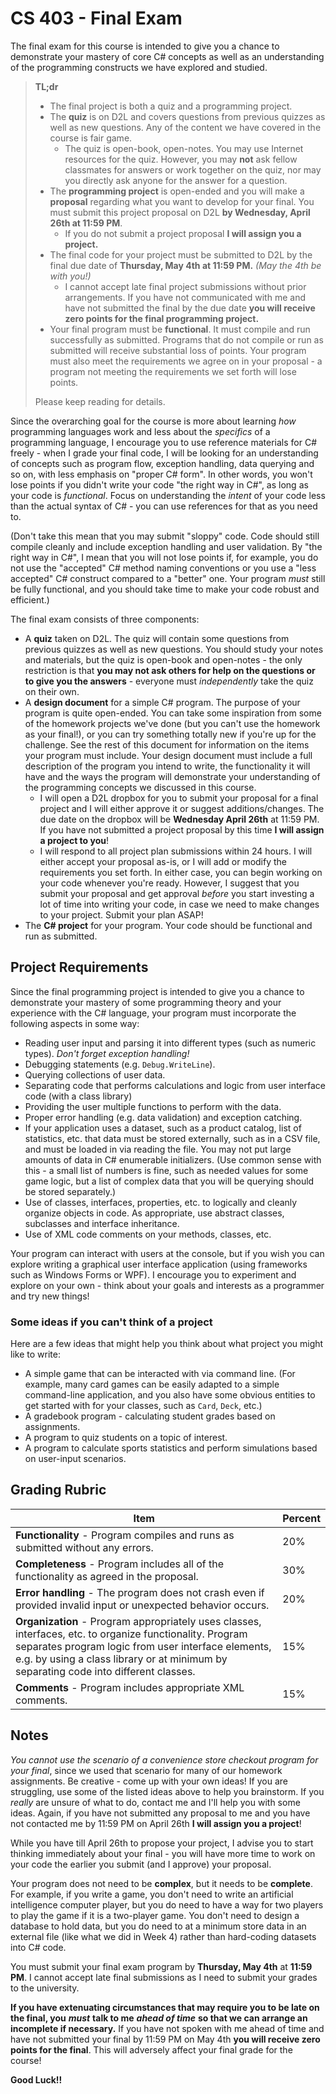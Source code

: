 # CS 403 - Final Exam

The final exam for this course is intended to give you a chance to demonstrate your mastery of core C# concepts as well as an understanding of the programming constructs we have explored and studied. 

> **TL;dr**
>
> * The final project is both a quiz and a programming project. 
> * The **quiz** is on D2L and covers questions from previous quizzes as well as new questions. Any of the content we have covered in the course is fair game. 
>   * The quiz is open-book, open-notes. You may use Internet resources for the quiz. However, you may **not** ask fellow classmates for answers or work together on the quiz, nor may you directly ask anyone for the answer for a question.
> * The **programming project** is open-ended and you will make a **proposal** regarding what you want to develop for your final. You must submit this project proposal on D2L **by Wednesday, April 26th at 11:59 PM**. 
>   * If you do not submit a project proposal **I will assign you a project.**
> * The final code for your project must be submitted to D2L by the final due date of **Thursday, May 4th at 11:59 PM.** *(May the 4th be with you!)* 
>   * I cannot accept late final project submissions without prior arrangements. If you have not communicated with me and have not submitted the final by the due date **you will receive zero points for the final programming project.**
> * Your final program must be **functional**. It must compile and run successfully as submitted. Programs that do not compile or run as submitted will receive substantial loss of points. Your program must also meet the requirements we agree on in your proposal - a program not meeting the requirements we set forth will lose points.
>
> Please keep reading for details.

Since the overarching goal for the course is more about learning *how* programming languages work and less about the *specifics* of a programming language, I encourage you to use reference materials for C# freely - when I grade your final code, I will be looking for an understanding of concepts such as program flow, exception handling, data querying and so on, with less emphasis on "proper C# form". In other words, you won't lose points if you didn't write your code "the right way in C#", as long as your code is *functional*. Focus on understanding the *intent* of your code less than the actual syntax of C# - you can use references for that as you need to. 

(Don't take this mean that you may submit "sloppy" code. Code should still compile cleanly and include exception handling and user validation. By "the right way in C#", I mean that you will not lose points if, for example, you do not use the "accepted" C# method naming conventions or you use a "less accepted" C# construct compared to a "better" one. Your program *must* still be fully functional, and you should take time to make your code robust and efficient.)

The final exam consists of three components:

- A **quiz** taken on D2L. The quiz will contain some questions from previous quizzes as well as new questions. You should study your notes and materials, but the quiz is open-book and open-notes - the only restriction is that **you may not ask others for help on the questions or to give you the answers** - everyone must *independently* take the quiz on their own.
- A **design document** for a simple C# program. The purpose of your program is quite open-ended. You can take some inspiration from some of the homework projects we've done (but you can't use the homework as your final!), or you can try something totally new if you're up for the challenge. See the rest of this document for information on the items your program must include. Your design document must include a full description of the program you intend to write, the functionality it will have and the ways the program will demonstrate your understanding of the programming concepts we discussed in this course.
  - I will open a D2L dropbox for you to submit your proposal for a final project and I will either approve it or suggest additions/changes. The due date on the dropbox will be **Wednesday April 26th** at 11:59 PM. If you have not submitted a project proposal by this time **I will assign a project to you**!
  - I will respond to all project plan submissions within 24 hours. I will either accept your proposal as-is, or I will add or modify the requirements you set forth. In either case, you can begin working on your code whenever you're ready. However, I suggest that you submit your proposal and get approval *before* you start investing a lot of time into writing your code, in case we need to make changes to your project. Submit your plan ASAP!
- The **C# project** for your program. Your code should be functional and run as submitted. 

## Project Requirements

Since the final programming project is intended to give you a chance to demonstrate your mastery of some programming theory and your experience with the C# language, your program must incorporate the following aspects in some way:

* Reading user input and parsing it into different types (such as numeric types). *Don't forget exception handling!*
* Debugging statements (e.g. `Debug.WriteLine`).
* Querying collections of user data.
* Separating code that performs calculations and logic from user interface code (with a class library)
* Providing the user multiple functions to perform with the data.
* Proper error handling (e.g. data validation) and exception catching.
* If your application uses a dataset, such as a product catalog, list of statistics, etc. that data must be stored externally, such as in a CSV file, and must be loaded in via reading the file. You may not put large amounts of data in C# enumerable initializers. (Use common sense with this - a small list of numbers is fine, such as needed values for some game logic, but a list of complex data that you will be querying should be stored separately.)
* Use of classes, interfaces, properties, etc. to logically and cleanly organize objects in code. As appropriate, use abstract classes, subclasses and interface inheritance.
* Use of XML code comments on your methods, classes, etc. 

Your program can interact with users at the console, but if you wish you can explore writing a graphical user interface application (using frameworks such as Windows Forms or WPF). I encourage you to experiment and explore on your own - think about your goals and interests as a programmer and try new things! 

### Some ideas if you can't think of a project

Here are a few ideas that might help you think about what project you might like to write:

* A simple game that can be interacted with via command line. (For example, many card games can be easily adapted to a simple command-line application, and you also have some obvious entities to get started with for your classes, such as `Card`, `Deck`, etc.)
* A gradebook program - calculating student grades based on assignments.
* A program to quiz students on a topic of interest.
* A program to calculate sports statistics and perform simulations based on user-input scenarios.

## Grading Rubric

| Item | Percent |
| ---- | ---- |
| **Functionality** - Program compiles and runs as submitted without any errors. | 20% |
| **Completeness** - Program includes all of the functionality as agreed in the proposal. | 30% |
| **Error handling** - The program does not crash even if provided invalid input or unexpected behavior occurs. | 20% |
| **Organization** - Program appropriately uses classes, interfaces, etc. to organize functionality. Program separates program logic from user interface elements, e.g. by using a class library or at minimum by separating code into different classes. | 15% |
| **Comments** - Program includes appropriate XML comments. | 15% |

## Notes

*You cannot use the scenario of a convenience store checkout program for your final*, since we used that scenario for many of our homework assignments. Be creative - come up with your own ideas! If you are struggling, use some of the listed ideas above to help you brainstorm. If you *really* are unsure of what to do, contact me and I'll help you with some ideas. Again, if you have not submitted any proposal to me and you have not contacted me by 11:59 PM on April 26th **I will assign you a project**!

While you have till April 26th to propose your project, I advise you to start thinking immediately about your final - you will have more time to work on your code the earlier you submit (and I approve) your proposal. 

Your program does not need to be **complex**, but it needs to be **complete**. For example, if you write a game, you don't need to write an artificial intelligence computer player, but you do need to have a way for two players to play the game if it is a two-player game. You don't need to design a database to hold data, but you do need to at a minimum store data in an external file (like what we did in Week 4) rather than hard-coding datasets into C# code.

You must submit your final exam program by **Thursday, May 4th** at **11:59 PM**. I cannot accept late final submissions as I need to submit your grades to the university. 

**If you have extenuating circumstances that may require you to be late on the final, you** ***must*** **talk to me** ***ahead of time*** **so that we can arrange an incomplete if necessary.** If you have not spoken with me ahead of time and have not submitted your final by 11:59 PM on May 4th **you will receive zero points for the final**. This will adversely affect your final grade for the course!

**Good Luck!!**
